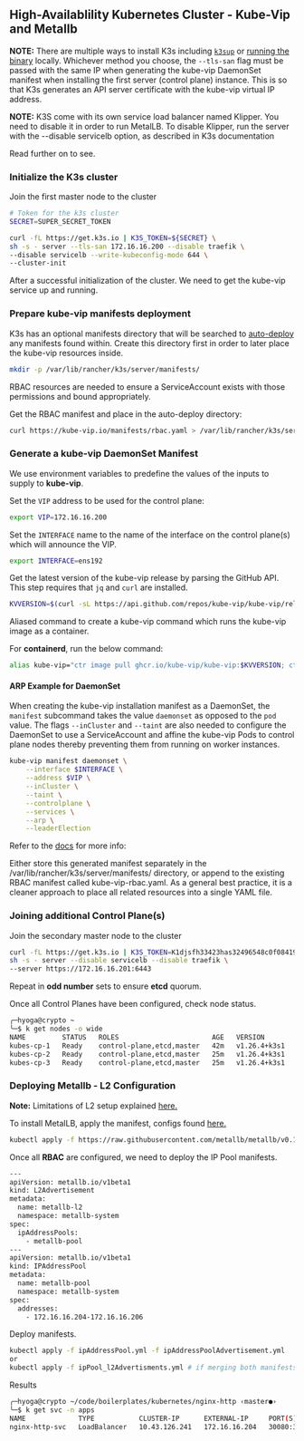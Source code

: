 ## High-Availablility Kubernetes Cluster - Kube-Vip and Metallb

**NOTE:** There are multiple ways to install K3s including [`k3sup`](https://k3sup.dev/) or [running the binary](https://rancher.com/docs/k3s/latest/en/quick-start/) locally. Whichever method you choose, the `--tls-san` flag must be passed with the same IP when generating the kube-vip DaemonSet manifest when installing the first server (control plane) instance. This is so that K3s generates an API server certificate with the kube-vip virtual IP address.

**NOTE:**
K3S come with its own service load balancer named Klipper. You need to disable it in order to run MetalLB. To disable Klipper, run the server with the --disable servicelb option, as described in K3s documentation

Read further on to see.

### Initialize the K3s cluster

Join the first master node to the cluster

```bash
# Token for the k3s cluster
SECRET=SUPER_SECRET_TOKEN

curl -fL https://get.k3s.io | K3S_TOKEN=${SECRET} \
sh -s - server --tls-san 172.16.16.200 --disable traefik \
--disable servicelb --write-kubeconfig-mode 644 \
--cluster-init
```

After a successful initialization of the cluster. We need to get the kube-vip service up and running.

### Prepare kube-vip manifests deployment

K3s has an optional manifests directory that will be searched to [auto-deploy](https://rancher.com/docs/k3s/latest/en/advanced/#auto-deploying-manifests) any manifests found within. Create this directory first in order to later place the kube-vip resources inside.

```bash
mkdir -p /var/lib/rancher/k3s/server/manifests/
```

RBAC resources are needed to ensure a ServiceAccount exists with those permissions and bound appropriately.

Get the RBAC manifest and place in the auto-deploy directory:

```sh
curl https://kube-vip.io/manifests/rbac.yaml > /var/lib/rancher/k3s/server/manifests/kube-vip-rbac.yaml
```

### Generate a kube-vip DaemonSet Manifest

We use environment variables to predefine the values of the inputs to supply to **kube-vip**.

Set the `VIP` address to be used for the control plane:

```bash
export VIP=172.16.16.200
```

Set the `INTERFACE` name to the name of the interface on the control plane(s) which will announce the VIP.

```bash
export INTERFACE=ens192
```

Get the latest version of the kube-vip release by parsing the GitHub API. This step requires that `jq` and `curl` are installed.

```bash
KVVERSION=$(curl -sL https://api.github.com/repos/kube-vip/kube-vip/releases | jq -r ".[0].name")
```

Aliased command to create a kube-vip command which runs the kube-vip image as a container.

For **containerd**, run the below command:

```bash
alias kube-vip="ctr image pull ghcr.io/kube-vip/kube-vip:$KVVERSION; ctr run --rm --net-host ghcr.io/kube-vip/kube-vip:$KVVERSION vip /kube-vip"
```

#### ARP Example for DaemonSet

When creating the kube-vip installation manifest as a DaemonSet, the `manifest` subcommand takes the value `daemonset` as opposed to the `pod` value. The flags `--inCluster` and `--taint` are also needed to configure the DaemonSet to use a ServiceAccount and affine the kube-vip Pods to control plane nodes thereby preventing them from running on worker instances.

```bash
kube-vip manifest daemonset \
    --interface $INTERFACE \
    --address $VIP \
    --inCluster \
    --taint \
    --controlplane \
    --services \
    --arp \
    --leaderElection

```
Refer to the [docs](https://kube-vip.io/docs/usage/k3s/#step-3-generate-a-kube-vip-daemonset-manifest) for more info:

Either store this generated manifest separately in the /var/lib/rancher/k3s/server/manifests/ directory, or append to the existing RBAC manifest called kube-vip-rbac.yaml. As a general best practice, it is a cleaner approach to place all related resources into a single YAML file.

### Joining additional Control Plane(s)

Join the secondary master node to the cluster

```bash
curl -fL https://get.k3s.io | K3S_TOKEN=K1djsfh33423has32496548c0f0841924972123685::server:SUPER_SECRET_TOKEN \
sh -s - server --disable servicelb --disable traefik \
--server https://172.16.16.201:6443
```

Repeat in **odd number** sets to ensure **etcd** quorum.

Once all Control Planes have been configured, check node status.

```bash
╭─hyoga@crypto ~ 
╰─$ k get nodes -o wide
NAME         STATUS   ROLES                       AGE   VERSION        INTERNAL-IP     EXTERNAL-IP   OS-IMAGE                         KERNEL-VERSION    CONTAINER-RUNTIME
kubes-cp-1   Ready    control-plane,etcd,master   42m   v1.26.4+k3s1   172.16.16.201   <none>        Debian GNU/Linux 11 (bullseye)   5.10.0-21-amd64   containerd://1.6.19-k3s1
kubes-cp-2   Ready    control-plane,etcd,master   25m   v1.26.4+k3s1   172.16.16.202   <none>        Debian GNU/Linux 11 (bullseye)   5.10.0-21-amd64   containerd://1.6.19-k3s1
kubes-cp-3   Ready    control-plane,etcd,master   25m   v1.26.4+k3s1   172.16.16.203   <none>        Debian GNU/Linux 11 (bullseye)   5.10.0-21-amd64   containerd://1.6.19-k3s1
```

### Deploying Metallb - L2 Configuration
**Note:** Limitations of L2 setup explained [here.](https://metallb.universe.tf/concepts/layer2/)

To install MetalLB, apply the manifest, configs found [here.](https://metallb.universe.tf/configuration/#layer-2-configuration)

```bash
kubectl apply -f https://raw.githubusercontent.com/metallb/metallb/v0.13.9/config/manifests/metallb-native.yaml
```

Once all **RBAC** are configured, we need to deploy the IP Pool manifests.

```bash
---
apiVersion: metallb.io/v1beta1
kind: L2Advertisement
metadata:
  name: metallb-l2
  namespace: metallb-system
spec:
  ipAddressPools:
    - metallb-pool
---
apiVersion: metallb.io/v1beta1
kind: IPAddressPool
metadata:
  name: metallb-pool
  namespace: metallb-system
spec:
  addresses:
    - 172.16.16.204-172.16.16.206
```

 Deploy manifests.

```bash
kubectl apply -f ipAddressPool.yml -f ipAddressPoolAdvertisement.yml
or 
kubectl apply -f ipPool_l2Advertisments.yml # if merging both manifests
```

Results

```bash
╭─hyoga@crypto ~/code/boilerplates/kubernetes/nginx-http ‹master●› 
╰─$ k get svc -n apps 
NAME             TYPE           CLUSTER-IP      EXTERNAL-IP     PORT(S)           AGE
nginx-http-svc   LoadBalancer   10.43.126.241   172.16.16.204   30080:31680/TCP   46s
```
